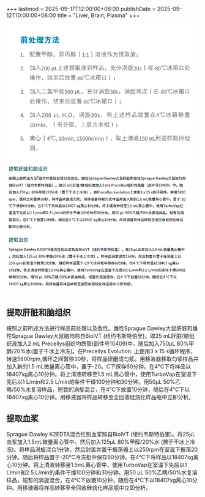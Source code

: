 +++
lastmod = 2025-09-17T12:00:00+08:00
publishDate = 2025-09-12T10:00:00+08:00
title = "Liver, Brain, Plasma"
+++

![alt text](images/1.png)
![alt text](images/2.png)

## 提取肝脏和脑组织

按照之前所述方法进行样品前处理以及改性。雌性Sprague Dawley大鼠肝脏和雄性Sprague Dawley大鼠脑均购自BiolVT (纽约韦斯特伯里)。取25 mL肝脏/脑组织液加入2 mL Precellys组织均质管(部件号10409)中，随后加入750μL 80%甲醇/20%水(置于干冰上冷冻)。在Precellys Evolution. 上使用3 x 15 s循环程序，转速5800rpm,循环之间暂停30秒，将样品研磨成匀浆。用移液器移取匀浆样品并加入新的1.5 mL微量离心管中，置于-20。C下保存60分钟。在4°C下将样品以18407xg离心10分钟。将上清液转移至1.5 mL离心管中，使用TurboVap在室温下先后以1 L/min和2.5 L/min的条件干燥100分钟和30分钟。用50μL 50%乙睛/50%水复溶样品，短暂的涡旋混合，在4°C下放置10分钟，随后在4°C下以18407xg离心10分钟。用移液器将样品转移至全回收硅烷化样品瓶中立即分析。

## 提取血浆

Sprague Dawley K2EDTA混合性别血浆购自BiolVT (纽约韦斯特伯里)。将25μL血浆加入1.5mL微量离心管中。然后加入125μL 80%甲醇/20%水 (置于干冰上冷冻)。将样品涡旋混合1分钟，然后封盖并置于振荡器上以250rpm在室温下振荡20分钟。随后将样品置于-20°C冷冻柜中保存60分钟。在4°C下将样品以18407xg离心10分钟。将上清液转移至1.5mL离心管中，使用TurboVap在室温下先后以1 L/min和2.5 L/min的条件干燥100分钟和30分钟。用50 μL 50%乙睛/50%水复溶样品，短暂的涡旋混合，在4°C下放置10分钟，随后在4°C下以18407xg离心10分钟。用移液器将样品转移至全回收硅烷化样品瓶中立即分析。
